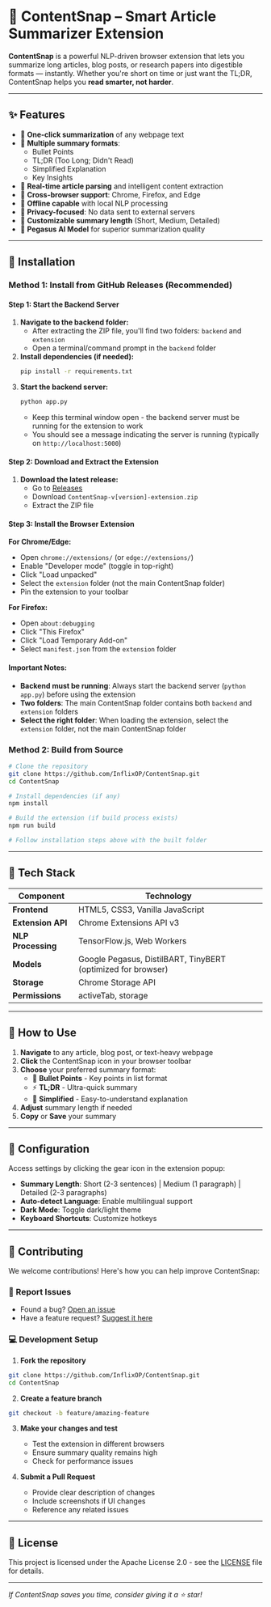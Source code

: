 # 📄 ContentSnap – Smart Article Summarizer Extension

**ContentSnap** is a powerful NLP-driven browser extension that lets you summarize long articles, blog posts, or research papers into digestible formats — instantly. Whether you're short on time or just want the TL;DR, ContentSnap helps you **read smarter, not harder**.

---

## ✨ Features

- 🔹 **One-click summarization** of any webpage text
- 🔹 **Multiple summary formats**: 
  - Bullet Points
  - TL;DR (Too Long; Didn't Read)
  - Simplified Explanation
  - Key Insights
- 🔹 **Real-time article parsing** and intelligent content extraction
- 🔹 **Cross-browser support**: Chrome, Firefox, and Edge
- 🔹 **Offline capable** with local NLP processing
- 🔹 **Privacy-focused**: No data sent to external servers
- 🔹 **Customizable summary length** (Short, Medium, Detailed)
- 🔹 **Pegasus AI Model** for superior summarization quality

---

## 🚀 Installation

### Method 1: Install from GitHub Releases (Recommended)

#### Step 1: Start the Backend Server
1. **Navigate to the backend folder:**
   - After extracting the ZIP file, you'll find two folders: `backend` and `extension`
   - Open a terminal/command prompt in the `backend` folder
2. **Install dependencies (if needed):**
   ```bash
   pip install -r requirements.txt
   ```
3. **Start the backend server:**
   ```bash
   python app.py
   ```
   - Keep this terminal window open - the backend server must be running for the extension to work
   - You should see a message indicating the server is running (typically on `http://localhost:5000`)

#### Step 2: Download and Extract the Extension
1. **Download the latest release:**
   - Go to [Releases](https://github.com/InflixOP/ContentSnap/releases)
   - Download `ContentSnap-v[version]-extension.zip`
   - Extract the ZIP file

#### Step 3: Install the Browser Extension
**For Chrome/Edge:**
- Open `chrome://extensions/` (or `edge://extensions/`)
- Enable "Developer mode" (toggle in top-right)
- Click "Load unpacked"
- Select the `extension` folder (not the main ContentSnap folder)
- Pin the extension to your toolbar

**For Firefox:**
- Open `about:debugging`
- Click "This Firefox"
- Click "Load Temporary Add-on"
- Select `manifest.json` from the `extension` folder

#### Important Notes:
- **Backend must be running**: Always start the backend server (`python app.py`) before using the extension
- **Two folders**: The main ContentSnap folder contains both `backend` and `extension` folders
- **Select the right folder**: When loading the extension, select the `extension` folder, not the main ContentSnap folder

### Method 2: Build from Source

```bash
# Clone the repository  
git clone https://github.com/InflixOP/ContentSnap.git
cd ContentSnap

# Install dependencies (if any)
npm install

# Build the extension (if build process exists)
npm run build

# Follow installation steps above with the built folder
```

---

## 🧰 Tech Stack

| Component       | Technology              |
|----------------|--------------------------|
| **Frontend**   | HTML5, CSS3, Vanilla JavaScript |
| **Extension API** | Chrome Extensions API v3 |
| **NLP Processing** | TensorFlow.js, Web Workers |
| **Models**     | Google Pegasus, DistilBART, TinyBERT (optimized for browser) |
| **Storage**    | Chrome Storage API |
| **Permissions** | activeTab, storage |

---

## 📖 How to Use

1. **Navigate** to any article, blog post, or text-heavy webpage
2. **Click** the ContentSnap icon in your browser toolbar
3. **Choose** your preferred summary format:
   - 📝 **Bullet Points** - Key points in list format
   - ⚡ **TL;DR** - Ultra-quick summary
   - 🧠 **Simplified** - Easy-to-understand explanation
4. **Adjust** summary length if needed
5. **Copy** or **Save** your summary

---

## 🔧 Configuration

Access settings by clicking the gear icon in the extension popup:

- **Summary Length**: Short (2-3 sentences) | Medium (1 paragraph) | Detailed (2-3 paragraphs)
- **Auto-detect Language**: Enable multilingual support
- **Dark Mode**: Toggle dark/light theme
- **Keyboard Shortcuts**: Customize hotkeys

---


## 🤝 Contributing

We welcome contributions! Here's how you can help improve ContentSnap:

### 🐛 Report Issues
- Found a bug? [Open an issue](https://github.com/InflixOP/ContentSnap/issues/new?template=bug_report.md)
- Have a feature request? [Suggest it here](https://github.com/InflixOP/ContentSnap/issues/new?template=feature_request.md)

### 💻 Development Setup

1. **Fork the repository**
```bash
git clone https://github.com/InflixOP/ContentSnap.git
cd ContentSnap
```

2. **Create a feature branch**
```bash
git checkout -b feature/amazing-feature
```

3. **Make your changes and test**
   - Test the extension in different browsers
   - Ensure summary quality remains high
   - Check for performance issues

4. **Submit a Pull Request**
   - Provide clear description of changes
   - Include screenshots if UI changes
   - Reference any related issues


---

## 📄 License

This project is licensed under the Apache License 2.0 - see the [LICENSE](LICENSE) file for details.

---


*If ContentSnap saves you time, consider giving it a ⭐ star!*
